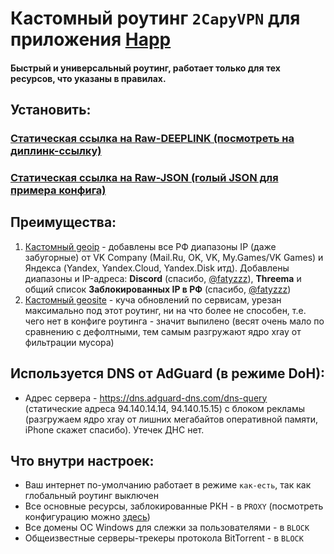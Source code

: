 # Кастомный роутинг `2CapyVPN` для приложения [Happ](https://happ.su)

#### Быстрый и универсальный роутинг, работает только для тех ресурсов, что указаны в правилах.

## Установить:
### [Статическая ссылка на Raw-DEEPLINK (посмотреть на диплинк-ссылку)](https://raw.githubusercontent.com/spanchy/2capyvpn-happ-routing/refs/heads/main/raw.deeplink)
### [Статическая ссылка на Raw-JSON (голый JSON для примера конфига)](https://raw.githubusercontent.com/spanchy/2capyvpn-happ-routing/refs/heads/main/raw.json)

## Преимущества:
1) [Кастомный geoip](https://github.com/spanchy/2capyvpn-geoip) - добавлены все РФ диапазоны IP (даже забугорные) от VK Company (Mail.Ru, OK, VK, My.Games/VK Games) и Яндекса (Yandex, Yandex.Cloud, Yandex.Disk итд). Добавлены диапазоны и IP-адреса: **Discord** (спасибо, [@fatyzzz](https://github.com/fatyzzz/)), **Threema** и общий список **Заблокированных IP в РФ** (спасибо, [@fatyzzz](https://github.com/1andrevich/))
2) [Кастомный geosite](https://github.com/spanchy/2capyvpn-geosite) - куча обновлений по сервисам, урезан максимально под этот роутинг, ни на что более не способен, т.е. чего нет в конфиге роутинга - значит выпилено (весят очень мало по сравнению с дефолтными, тем самым разгружают ядро xray от фильтрации мусора)

## Используется DNS от AdGuard (в режиме DoH):
- Адрес сервера - https://dns.adguard-dns.com/dns-query (статические адреса 94.140.14.14, 94.140.15.15) с блоком рекламы (разгружаем ядро xray от лишних мегабайтов оперативной памяти, iPhone скажет спасибо). Утечек ДНС нет.

## Что внутри настроек:
- Ваш интернет по-умолчанию работает в режиме `как-есть`, так как глобальный роутинг выключен
- Все основные ресурсы, заблокированные РКН - в `PROXY` (посмотреть конфигурацию можно [здесь](https://raw.githubusercontent.com/spanchy/2capyvpn-happ-routing/refs/heads/main/raw.json))
- Все домены ОС Windows для слежки за пользователями - в `BLOCK`
- Общеизвестные серверы-трекеры протокола BitTorrent - в `BLOCK`
